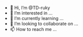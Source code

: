 - 👋 Hi, I’m @TD-ruky
- 👀 I’m interested in ...
- 🌱 I’m currently learning ...
- 💞️ I’m looking to collaborate on ...
- 📫 How to reach me ...

<!---
TD-ruky/TD-ruky is a ✨ special ✨ repository because its `README.md` (this file) appears on your GitHub profile.
You can click the Preview link to take a look at your changes.
--->
